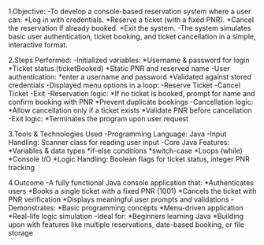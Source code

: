 1.Objective:
-To develop a console-based reservation system where a user can:
*Log in with credentials.
*Reserve a ticket (with a fixed PNR).
*Cancel the reservation if already booked.
*Exit the system.
-The system simulates basic user authentication, ticket booking, and ticket cancellation in a simple, interactive format.

2.Steps Performed:
-Initialized variables:
*Username & password for login
*Ticket status (ticketBooked)
*Static PNR and reserved name
-User authentication:
*enter a username and password
*Validated against stored credentials
-Displayed menu options in a loop:
-Reserve Ticket
-Cancel Ticket
-Exit
-Reservation logic:
*If no ticket is booked, prompt for name and confirm booking with PNR
*Prevent duplicate bookings
-Cancellation logic:
*Allow cancellation only if a ticket exists
*Validate PNR before cancellation
-Exit logic:
*Terminates the program upon user request

3.Tools & Technologies Used
-Programming Language: Java
-Input Handling: Scanner class for reading user input
-Core Java Features:
*Variables & data types
*if-else conditions
*switch-case
*Loops (while)
*Console I/O
*Logic Handling: Boolean flags for ticket status, integer PNR tracking

4.Outcome
-A fully functional Java console application that:
*Authenticates users
*Books a single ticket with a fixed PNR (1001)
*Cancels the ticket with PNR verification
*Displays meaningful user prompts and validations
-Demonstrates:
*Basic programming concepts
*Menu-driven application
*Real-life logic simulation
-Ideal for:
*Beginners learning Java
*Building upon with features like multiple reservations, date-based booking, or file storage



